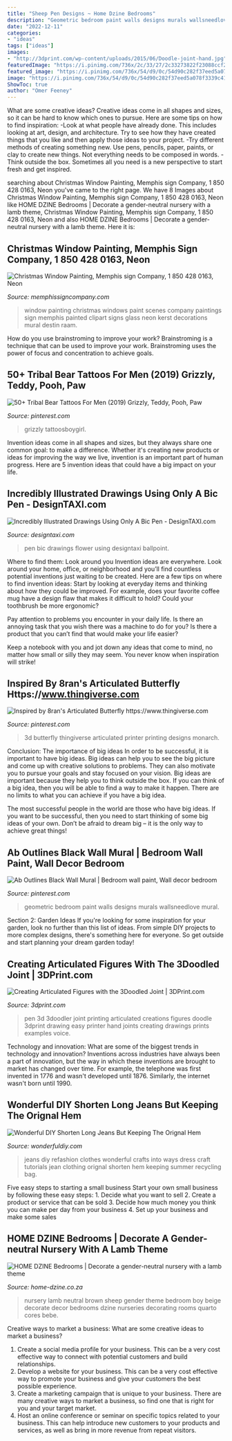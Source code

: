 ```yaml
---
title: "Sheep Pen Designs ~ Home Dzine Bedrooms"
description: "Geometric bedroom paint walls designs murals wallsneedlove mural"
date: "2022-12-11"
categories:
- "ideas"
tags: ["ideas"]
images:
- "http://3dprint.com/wp-content/uploads/2015/06/Doodle-joint-hand.jpg"
featuredImage: "https://i.pinimg.com/736x/2c/33/27/2c33273822f23088ccf2ba53d9a59d4d.jpg"
featured_image: "https://i.pinimg.com/736x/54/d9/0c/54d90c282f37eed5a078f3339c41660f.jpg"
image: "https://i.pinimg.com/736x/54/d9/0c/54d90c282f37eed5a078f3339c41660f.jpg"
ShowToc: true
author: "Omer Feeney"
---
```



What are some creative ideas?
Creative ideas come in all shapes and sizes, so it can be hard to know which ones to pursue. Here are some tips on how to find inspiration: 
-Look at what people have already done. This includes looking at art, design, and architecture. Try to see how they have created things that you like and then apply those ideas to your project. 
-Try different methods of creating something new. Use pens, pencils, paper, paints, or clay to create new things. Not everything needs to be composed in words. 
-Think outside the box. Sometimes all you need is a new perspective to start fresh and get inspired.

	

		
searching about Christmas Window Painting, Memphis sign Company, 1 850 428 0163, Neon you've came to the right page. We have 8 Images about Christmas Window Painting, Memphis sign Company, 1 850 428 0163, Neon like HOME DZINE Bedrooms | Decorate a gender-neutral nursery with a lamb theme, Christmas Window Painting, Memphis sign Company, 1 850 428 0163, Neon and also HOME DZINE Bedrooms | Decorate a gender-neutral nursery with a lamb theme. Here it is:
		
    
## Christmas Window Painting, Memphis Sign Company, 1 850 428 0163, Neon

<img loading=lazy src="http://www.memphissigncompany.com/images/candles.jpg" onerror="this.onerror=null;this.src='https://tse1.mm.bing.net/th?id=OIP.u2vm_J5LOxcBFlh-kQSNlwHaJ4&amp;pid=15.1';" alt="Christmas Window Painting, Memphis sign Company, 1 850 428 0163, Neon">

_Source: memphissigncompany.com_

>window painting christmas windows paint scenes company paintings sign memphis painted clipart signs glass neon kerst decorations mural destin raam. 

	

How do you use brainstroming to improve your work?
Brainstroming is a technique that can be used to improve your work. Brainstroming uses the power of focus and concentration to achieve goals.

    
## 50+ Tribal Bear Tattoos For Men (2019) Grizzly, Teddy, Pooh, Paw

<img loading=lazy src="https://i.pinimg.com/736x/2c/33/27/2c33273822f23088ccf2ba53d9a59d4d.jpg" onerror="this.onerror=null;this.src='https://tse3.mm.bing.net/th?id=OIP.AA70u-rLDuE-LtyLWumHRwHaHd&amp;pid=15.1';" alt="50+ Tribal Bear Tattoos For Men (2019) Grizzly, Teddy, Pooh, Paw">

_Source: pinterest.com_

>grizzly tattoosboygirl. 

	

Invention ideas come in all shapes and sizes, but they always share one common goal: to make a difference. Whether it's creating new products or ideas for improving the way we live, invention is an important part of human progress. Here are 5 invention ideas that could have a big impact on your life.

    
## Incredibly Illustrated Drawings Using Only A Bic Pen - DesignTAXI.com

<img loading=lazy src="https://editorial.designtaxi.com/news-pen2002/11.jpg" onerror="this.onerror=null;this.src='https://tse1.mm.bing.net/th?id=OIP.Slj6ajwzbU0Br8KM-1E5fAHaHa&amp;pid=15.1';" alt="Incredibly Illustrated Drawings Using Only A Bic Pen - DesignTAXI.com">

_Source: designtaxi.com_

>pen bic drawings flower using designtaxi ballpoint. 

	

Where to find them: Look around you
Invention ideas are everywhere. Look around your home, office, or neighborhood and you’ll find countless potential inventions just waiting to be created. Here are a few tips on where to find invention ideas:
Start by looking at everyday items and thinking about how they could be improved. For example, does your favorite coffee mug have a design flaw that makes it difficult to hold? Could your toothbrush be more ergonomic?

Pay attention to problems you encounter in your daily life. Is there an annoying task that you wish there was a machine to do for you? Is there a product that you can’t find that would make your life easier?

Keep a notebook with you and jot down any ideas that come to mind, no matter how small or silly they may seem. You never know when inspiration will strike!

    
## Inspired By 8ran&#039;s Articulated Butterfly Https://www.thingiverse.com

<img loading=lazy src="https://i.pinimg.com/736x/a9/05/1c/a9051c83b1ac8f5ea30a9aaa540299e0.jpg" onerror="this.onerror=null;this.src='https://tse2.mm.bing.net/th?id=OIP.WXk4-Nmm1MaQRTCrJDGXTQHaFk&amp;pid=15.1';" alt="Inspired by 8ran&#039;s Articulated Butterfly https://www.thingiverse.com">

_Source: pinterest.com_

>3d butterfly thingiverse articulated printer printing designs monarch. 

	

Conclusion: The importance of big ideas
In order to be successful, it is important to have big ideas. Big ideas can help you to see the big picture and come up with creative solutions to problems. They can also motivate you to pursue your goals and stay focused on your vision.
Big ideas are important because they help you to think outside the box. If you can think of a big idea, then you will be able to find a way to make it happen. There are no limits to what you can achieve if you have a big idea.

The most successful people in the world are those who have big ideas. If you want to be successful, then you need to start thinking of some big ideas of your own. Don’t be afraid to dream big – it is the only way to achieve great things!

    
## Ab Outlines Black Wall Mural | Bedroom Wall Paint, Wall Decor Bedroom

<img loading=lazy src="https://i.pinimg.com/736x/54/d9/0c/54d90c282f37eed5a078f3339c41660f.jpg" onerror="this.onerror=null;this.src='https://tse2.mm.bing.net/th?id=OIP.BDPH6QaqW2pQBXVcN7asNgHaHa&amp;pid=15.1';" alt="Ab Outlines Black Wall Mural | Bedroom wall paint, Wall decor bedroom">

_Source: pinterest.com_

>geometric bedroom paint walls designs murals wallsneedlove mural. 

	

Section 2: Garden Ideas
If you're looking for some inspiration for your garden, look no further than this list of ideas. From simple DIY projects to more complex designs, there's something here for everyone. So get outside and start planning your dream garden today!

    
## Creating Articulated Figures With The 3Doodled Joint | 3DPrint.com

<img loading=lazy src="http://3dprint.com/wp-content/uploads/2015/06/Doodle-joint-hand.jpg" onerror="this.onerror=null;this.src='https://tse2.mm.bing.net/th?id=OIP.N5lhkIkX3NigiRhUMeF_vwHaJ4&amp;pid=15.1';" alt="Creating Articulated Figures with the 3Doodled Joint | 3DPrint.com">

_Source: 3dprint.com_

>pen 3d 3doodler joint printing articulated creations figures doodle 3dprint drawing easy printer hand joints creating drawings prints examples voice. 

	

Technology and innovation: What are some of the biggest trends in technology and innovation?
Inventions across industries have always been a part of innovation, but the way in which these inventions are brought to market has changed over time. For example, the telephone was first invented in 1776 and wasn't developed until 1876. Similarly, the internet wasn't born until 1990.

    
## Wonderful DIY Shorten Long Jeans But Keeping The Orignal Hem

<img loading=lazy src="https://cdn.wonderfuldiy.com/wp-content/uploads/2014/03/24-ideas-to-refashion-old-jeans-fb.jpg" onerror="this.onerror=null;this.src='https://tse1.mm.bing.net/th?id=OIP.bYWC5pJUFJcTrzTsbV2gawHaHa&amp;pid=15.1';" alt="Wonderful DIY Shorten Long Jeans But Keeping The Orignal Hem">

_Source: wonderfuldiy.com_

>jeans diy refashion clothes wonderful crafts into ways dress craft tutorials jean clothing orignal shorten hem keeping summer recycling bag. 

	

Five easy steps to starting a small business
Start your own small business by following these easy steps: 1. Decide what you want to sell 2. Create a product or service that can be sold 3. Decide how much money you think you can make per day from your business 4. Set up your business and make some sales 
    
## HOME DZINE Bedrooms | Decorate A Gender-neutral Nursery With A Lamb Theme

<img loading=lazy src="https://www.home-dzine.co.za/2014/feb/602.jpg" onerror="this.onerror=null;this.src='https://tse2.mm.bing.net/th?id=OIP.ngceabG7GBbgxjEXvRZT1QHaHa&amp;pid=15.1';" alt="HOME DZINE Bedrooms | Decorate a gender-neutral nursery with a lamb theme">

_Source: home-dzine.co.za_

>nursery lamb neutral brown sheep gender theme bedroom boy beige decorate decor bedrooms dzine nurseries decorating rooms quarto cores bebe. 

	

Creative ways to market a business: What are some creative ideas to market a business?
1. Create a social media profile for your business. This can be a very cost effective way to connect with potential customers and build relationships.
2. Develop a website for your business. This can be a very cost effective way to promote your business and give your customers the best possible experience.
3. Create a marketing campaign that is unique to your business. There are many creative ways to market a business, so find one that is right for you and your target market.
4. Host an online conference or seminar on specific topics related to your business. This can help introduce new customers to your products and services, as well as bring in more revenue from repeat visitors.

